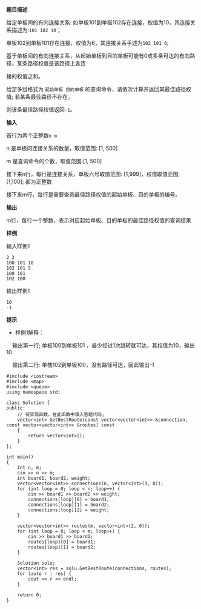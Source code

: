 **题目描述**

给定单板间的有向连接关系: 如单板101到单板102存在连接，权值为10，其连接关系描述为:`101 102 10`；

单板102到单板101存在连接，权值为6，其连接关系手述为`102 101 6`;

基于单板间的有向连接关系，从起始单板到目的单板可能有0或多条可达的有向路径，某条路径权值是该路径上各连

接的权值之和。

给定多组格式为 ` 起始单板 目的单板 ` 的查询命令，请依次计算并返回其最佳路径权值; 若某条最佳路径不存在，

则该条最佳路径权值返回`-1`。

**输入**

首行为两个正整数` n m `

n 是单板问连接关系的数量，取值范围: [1, 500]

m 是查询命令的个数，取值范围:[1, 500]

接下来n行，每行是连接关系，单板六号取值范围: [1,999]，权值取值范围; [1,100]; 都为正整数

接下来m行，每行是需要查询最佳路径权值的起始单板、目的单板的编号。

**输出**

m行，每行一个整数，表示对应起始单板、目的单板的最佳路径权值的查询结果

**样例**

输入样例1

	2 2
	100 101 10
	102 101 5
	100 101
	102 100

输出样例1

	10
	-1

**提示**



- 样例1解释：

    输出第一行; 单板100到单板101 ，最少经过1次跳转就可达，其权值为10，输出10

    输出第二行: 单槐102到单板100，没有路径可达，因此输出-1

	#include <iostream>
	#include <map>
	#include <queue>
	using namespace std;
	
	class Solution {
	public:
	    // 待实现函数，在此函数中填入答题代码;
	    vector<int> GetBestRoute(const vector<vector<int>> &connection, const vector<vector<int>> &routes) const
	    {
	        return vector<int>();
	    }
	};
	
	int main()
	{
	    int n, m;
	    cin >> n >> m;
	    int board1, board2, weight;
	    vector<vector<int>> connections(n, vector<int>(3, 0));
	    for (int loop = 0; loop < n; loop++) {
	        cin >> board1 >> board2 >> weight;
	        connections[loop][0] = board1;
	        connections[loop][1] = board2;
	        connections[loop][2] = weight;
	    }
	
	    vector<vector<int>> routes(m, vector<int>(2, 0));
	    for (int loop = 0; loop < m; loop++) {
	        cin >> board1 >> board2;
	        routes[loop][0] = board1;
	        routes[loop][1] = board2;
	    }
	
	    Solution solu;
	    vector<int> res = solu.GetBestRoute(connections, routes);
	    for (auto r : res) {
	        cout << r << endl;
	    }
	
	    return 0;
	}
	
	
